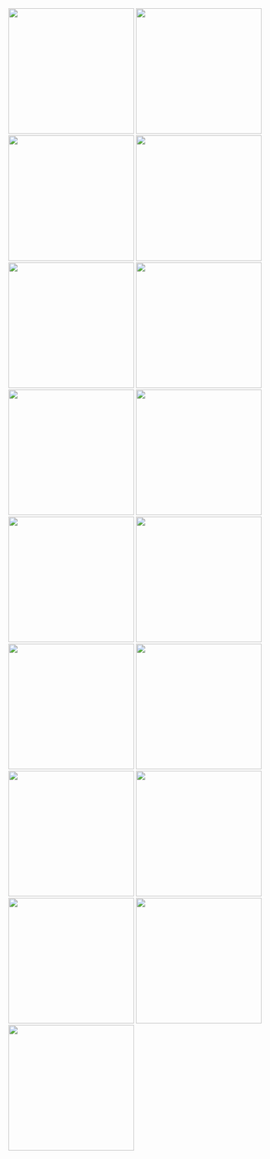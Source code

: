<img src="https://github.com/user-attachments/assets/806132b8-7410-45dd-aacf-a4084f3a5919" width="250"/>
<img src="https://github.com/user-attachments/assets/3cb92a19-e4ea-4fe6-83aa-ff129a349e32" width="250"/>
<img src="https://github.com/user-attachments/assets/85402328-5edc-430e-9ceb-5e858cff40b5" width="250"/>
<img src="https://github.com/user-attachments/assets/309f2468-f6f8-4d77-a242-530179768206" width="250"/>
<img src="https://github.com/user-attachments/assets/191d7b3f-b39f-4315-9813-3af6055fee5c" width="250"/>
<img src="https://github.com/user-attachments/assets/580810f0-29a2-4170-8c16-bf6c5d53db41" width="250"/>
<img src="https://github.com/user-attachments/assets/afe144d9-40bc-4c8b-9e5e-be681e636ead" width="250"/>
<img src="https://github.com/user-attachments/assets/ff93c594-8e2b-4062-a1d0-424491bbd1c4" width="250"/>
<img src="https://github.com/user-attachments/assets/3a00c199-0862-447f-9e40-3fba4d74183c" width="250"/>
<img src="https://github.com/user-attachments/assets/5f511eec-5c60-4d39-8dd7-d7498240d8cb" width="250"/>
<img src="https://github.com/user-attachments/assets/b8ba1f52-9732-46e6-b64c-4b43ee2c8e04" width="250"/>
<img src="https://github.com/user-attachments/assets/1ad4299d-cf6b-40fc-85ae-7e2c53dba70f" width="250"/>
<img src="https://github.com/user-attachments/assets/120a3730-c2ae-4394-85aa-b57096a5d0f3" width="250"/>
<img src="https://github.com/user-attachments/assets/8cdc357c-b5af-4b25-94ba-c3ef5a88e20f" width="250"/>
<img src="https://github.com/user-attachments/assets/4b49353f-4b90-4fb3-a5fe-8eb7477a6990" width="250"/>
<img src="https://github.com/user-attachments/assets/fee23770-c284-407b-a706-d2f83f48264e" width="250"/>
<img src="https://github.com/user-attachments/assets/9c68617d-2996-48e9-a366-5f19c939bd3d" width="250"/>
